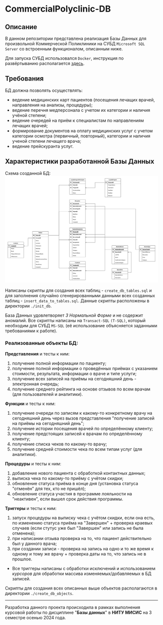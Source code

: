 # CommercialPolyclinic-DB

## Описание

В данном репозитории представлена реализация Базы Данных для произвольной Коммерческой Поликлиники на СУБД `Microsoft SQL Server` со встроенным функционалом, описанным ниже.

Для запуска СУБД использовался `Docker`, инструкция по развёртыванию располагается [здесь](https://github.com/Ivan-Knyazev/MSSQL_Docker).

## Требования

БД должна позволять осуществлять:
* ведение медицинских карт пациентов (посещения лечащих врачей,
направления на анализы, процедуры);
* ведение перечня медперсонала с учетом их категории и наличия учёной
степени;
* ведение очередей на приём к специалистам по направлениям лечащих врачей;
* формирование документов на оплату медицинских услуг с учетом категории
осмотра (первичный, повторный), категории и наличия ученой степени
лечащего врача;
* ведение прейскуранта услуг.

## Характеристики разработанной Базы Данных

Схема созданной БД:
![db_scheme](DB_Scheme.jpg)

Написаны скрипты для создания всех таблиц - `create_db_tables.sql` и для заполнения случайно сгенерированными данными всех созданных таблиц - `insert_data_to_tables.sql`. Данные скрипты расположены в директории `./init_db`.

База Данных удовлетворяет <i>3 Нормальной Форме</i> и не содержит аномалий. Все скрипты написаны на `Transact-SQL` `(T-SQL)`, который необходим для СУБД `MS-SQL` (её использование объясняется заданными требованиями к работе).

### Реализованные объекты БД:

<b>Представления</b> и тесты к ним:
1) получение полной информации по пациенту;
2) получение полной информации о проведённых приёмах с указанием стоимости, результата, информации о враче и типе услуги;
3) получение всех записей на приёмы на сегодняшний день - электронная очередь;
4) получение среднего рейтинга на основе отзывов по всем врачам (для пользователей и аналитики).

<b>Функции</b> и тесты к ним:
1) получение очереди по записям к какому-то конкретному врачу на сегодняшний день через вызов представления "получение записей на приёмы на сегодняшний день";
2) получение истории посещения врачей по определённому клиенту;
3) получение предстоящих записей к врачам по определённому клиенту;
4) получение списка чеков по какому-то врачу;
5) получение средней стоимости чека по всем типам услуг (для аналитики).

<b>Процедуры</b> и тесты к ним:
1) добавление нового пациента с обработкой контактных данных;
2) выписка чека по какому-то приёму с учётом скидки;
3) обновление статуса приёма в конце дня (установка статуса "отменён" для тех, кто не пришёл);
4) обновление статуса участия в программе лояльности на "неактивен", если вышел срок действия программы.

<b>Триггеры</b> и тесты к ним:
1) запуск процедуры на выписку чека с учётом скидки, если она есть, по изменению статуса приёма на "Завершен" + проверка краевых случаев (если стутус уже был "Завершен" или запись не была отменена);
2) при написании отзыва проверка на то, что пациент действительно был у данного врача;
3) при создании записи - проверка на запись на одно и то же время к одному и тому же врачу + проверка даты на то, что запись не в прошлое.

+ Все триггеры написаны с обработки исключений и использованием <i>курсоров</i> для обработки массива изменяемых/добавляемых в БД записей.

Скрипты для создания всех описанных выше объектов располагаются в директории `./create_db_objects`.

<hr>

Разработка данного проекта происходила в рамках выполнения курсовой работы по дисциплине "<b>Базы данных</b>" в <b>НИТУ МИСИС</b> на 3 семестре осенью 2024 года.